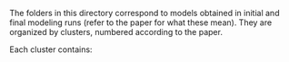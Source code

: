 The folders in this directory correspond to models obtained in initial and final modeling runs (refer to the paper for what these mean). 
They are organized by clusters, numbered according to the paper.

Each cluster contains:

